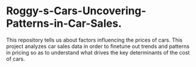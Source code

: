 # Roggy-s-Cars-Uncovering-Patterns-in-Car-Sales.
This repository tells us about factors influencing the prices of cars. This project analyzes car sales data in order to finetune out trends and patterns in pricing so as to understand what drives the key determinants of the cost of cars. 
